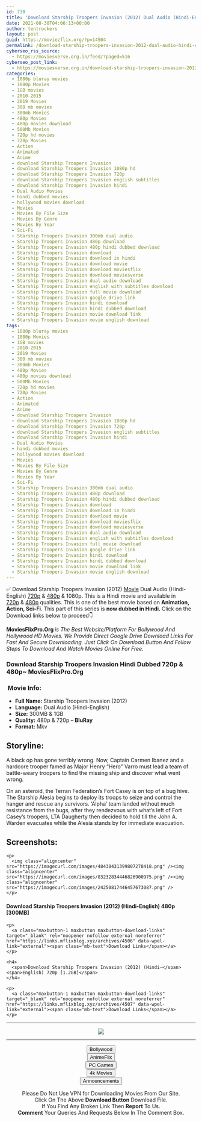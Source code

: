 ```yaml
---
id: 730
title: 'Download Starship Troopers Invasion (2012) Dual Audio (Hindi-English) 480p [300MB] || 720p [1.2GB]'
date: 2021-08-30T04:06:13+00:00
author: tentrockers
layout: post
guid: https://moviezflix.org/?p=14504
permalink: /download-starship-troopers-invasion-2012-dual-audio-hindi-english-480p-300mb-720p-1-2gb/
cyberseo_rss_source:
  - https://moviesverse.org.in/feed/?paged=516
cyberseo_post_link:
  - https://moviesverse.org.in/download-starship-troopers-invasion-2012-hindi-480p-720p/
categories:
  - 1080p bluray movies
  - 1080p Movies
  - 1GB movies
  - 2010-2015
  - 2019 Movies
  - 300 mb movies
  - 300mb Movies
  - 480p Movies
  - 480p movies download
  - 500Mb Movies
  - 720p hd movies
  - 720p Movies
  - Action
  - Animated
  - Anime
  - download Starship Troopers Invasion
  - download Starship Troopers Invasion 1080p hd
  - download Starship Troopers Invasion 720p
  - download Starship Troopers Invasion english subtitles
  - download Starship Troopers Invasion hindi
  - Dual Audio Movies
  - hindi dubbed movies
  - hollywood movies download
  - Movies
  - Movies By File Size
  - Movies By Genre
  - Movies By Year
  - Sci-Fi
  - Starship Troopers Invasion 300mb dual audio
  - Starship Troopers Invasion 480p download
  - Starship Troopers Invasion 480p hindi dubbed download
  - Starship Troopers Invasion download
  - Starship Troopers Invasion download in hindi
  - Starship Troopers Invasion download movie
  - Starship Troopers Invasion download moviesflix
  - Starship Troopers Invasion download moviesverse
  - Starship Troopers Invasion dual audio download
  - Starship Troopers Invasion english with subtitles download
  - Starship Troopers Invasion full movie download
  - Starship Troopers Invasion google drive link
  - Starship Troopers Invasion hindi download
  - Starship Troopers Invasion hindi dubbed download
  - Starship Troopers Invasion movie download link
  - Starship Troopers Invasion movie english download
tags:
  - 1080p bluray movies
  - 1080p Movies
  - 1GB movies
  - 2010-2015
  - 2019 Movies
  - 300 mb movies
  - 300mb Movies
  - 480p Movies
  - 480p movies download
  - 500Mb Movies
  - 720p hd movies
  - 720p Movies
  - Action
  - Animated
  - Anime
  - download Starship Troopers Invasion
  - download Starship Troopers Invasion 1080p hd
  - download Starship Troopers Invasion 720p
  - download Starship Troopers Invasion english subtitles
  - download Starship Troopers Invasion hindi
  - Dual Audio Movies
  - hindi dubbed movies
  - hollywood movies download
  - Movies
  - Movies By File Size
  - Movies By Genre
  - Movies By Year
  - Sci-Fi
  - Starship Troopers Invasion 300mb dual audio
  - Starship Troopers Invasion 480p download
  - Starship Troopers Invasion 480p hindi dubbed download
  - Starship Troopers Invasion download
  - Starship Troopers Invasion download in hindi
  - Starship Troopers Invasion download movie
  - Starship Troopers Invasion download moviesflix
  - Starship Troopers Invasion download moviesverse
  - Starship Troopers Invasion dual audio download
  - Starship Troopers Invasion english with subtitles download
  - Starship Troopers Invasion full movie download
  - Starship Troopers Invasion google drive link
  - Starship Troopers Invasion hindi download
  - Starship Troopers Invasion hindi dubbed download
  - Starship Troopers Invasion movie download link
  - Starship Troopers Invasion movie english download
---
```

<div class="thecontent clearfix">
  <p>
    ✅ Download Starship Troopers Invasion (2012) <a href="https://moviesverse.org.in/category/movies/" data-wpel-link="internal">Movie</a> Dual Audio (Hindi-English) <a href="https://moviesverse.org.in/720p-movies/" data-wpel-link="internal">720p</a>&nbsp;&&nbsp;<a href="https://moviesverse.org.in/480p-movies/" data-wpel-link="internal">480p</a> & 1080p. This is a Hindi movie and available in <a href="https://moviesverse.org.in/720p-movies/" data-wpel-link="internal">720p</a>&nbsp;&&nbsp;<a href="https://moviesverse.org.in/480p-movies/" data-wpel-link="internal">480p</a> qualities. This is one of the best movie based on <strong>Animation, Action, Sci-Fi</strong>. This part of this series is <strong>now dubbed in <span>Hindi.&nbsp;</span></strong><span>Click on the Download links below to proceed👇</span>
  </p>
  
  <p>
    <strong><span>MoviesFlixPro.Org&nbsp;</span></strong><em>is The Best Website/Platform For Bollywood And Hollywood HD Movies. We Provide Direct Google Drive Download Links For Fast And Secure Downloading. Just Click On Download Button And Follow Steps To&nbsp;Download And Watch Movies Online For Free.</em>
  </p>
  
  <h3>
    <span>Download Starship Troopers Invasion Hindi Dubbed 720p & 480p~ MoviesFlixPro.Org</span>
  </h3>
  
  <h3>
    <span>&nbsp;Movie Info:&nbsp;</span>
  </h3>
  
  <ul>
    <li>
      <strong>Full Name: </strong>Starship Troopers Invasion (2012)
    </li>
    <li>
      <strong>Language:</strong> Dual Audio (Hindi-English)
    </li>
    <li>
      <strong>Size:</strong> 300MB & 1GB
    </li>
    <li>
      <strong>Quality:</strong> 480p & 720p – <span><strong>BluRay</strong></span>
    </li>
    <li>
      <strong>Format:</strong>&nbsp;Mkv
    </li>
  </ul>
  
  <h2>
    <span>Storyline:</span>
  </h2>
  
  <p>
    A black op has gone terribly wrong. Now, Captain Carmen Ibanez and a hardcore trooper famed as Major Henry “Hero” Varro must lead a team of battle-weary troopers to find the missing ship and discover what went wrong.
  </p>
  
  <div>
    On an asteroid, the Terran Federation’s Fort Casey is on top of a bug hive. The Starship Alesia begins to deploy its troops to seize and control the hanger and rescue any survivors. ‘Alpha’ team landed without much resistance from the bugs, after they rendezvous with what’s left of Fort Casey’s troopers, LTA Daugherty then decided to hold till the John A. Warden evacuates while the Alesia stands by for immediate evacuation.
  </div>
  
  <div class="summary_text">
    <h2>
      <span>Screenshots:</span>
    </h2>
    
    <p>
      <img class="aligncenter" src="https://imagecurl.com/images/48438431399807278418.png" /><img class="aligncenter" src="https://imagecurl.com/images/83232834446826900975.png" /><img class="aligncenter" src="https://imagecurl.com/images/24250817446457673087.png" />
    </p>
  </div>
  
  <div class="inline canwrap">
    <h4>
      <span>Download Starship Troopers Invasion (2012) (Hindi-English) </span><span>480p&nbsp; [300MB]</span>
    </h4>
    
    <p>
      <a class="maxbutton-1 maxbutton maxbutton-download-links" target="_blank" rel="noopener nofollow external noreferrer" href="https://links.mflixblog.xyz/archives/4506" data-wpel-link="external"><span class="mb-text">Download Links</span></a>
    </p>
    
    <h4>
      <span>Download Starship Troopers Invasion (2012) (Hindi-</span><span>English) 720p [1.2GB]</span>
    </h4>
    
    <p>
      <a class="maxbutton-1 maxbutton maxbutton-download-links" target="_blank" rel="noopener nofollow external noreferrer" href="https://links.mflixblog.xyz/archives/4507" data-wpel-link="external"><span class="mb-text">Download Links</span></a>
    </p>
  </div>
</div>

<center>
  </p> 
  
  <hr />
  
  <p>
    <a href="http://gdrivepro.xyz/join.php" data-wpel-link="external" target="_blank" rel="nofollow external noopener noreferrer"><img src="https://i.imgur.com/FhMdWdW.png" /></a>
  </p>
  
  <hr />
  
  <p>
    <a href="https://dogemovies.xyz" target="_blank" data-wpel-link="external" rel="nofollow external noopener noreferrer"><button class="button button5">Bollywood</button></a><br /> <a href="https://animeflix.in" target="_blank" data-wpel-link="external" rel="nofollow external noopener noreferrer"><button class="button button5">AnimeFlix</button></a><br /> <a href="https://gamesflix.net/" target="_blank" data-wpel-link="external" rel="nofollow external noopener noreferrer"><button class="button button5">PC Games</button></a><br /> <a href="https://uhdmovies.in" target="_blank" data-wpel-link="external" rel="nofollow external noopener noreferrer"><button class="button button5">4k Movies</button></a><br /> <a href="https://moviesverse.org.in/announcements/" target="_blank" data-wpel-link="internal" rel="noopener"><button class="button button5">Announcements</button></a>
  </p>
  
  <div class="alert alert-danger">
    Please Do Not Use VPN for Downloading Movies From Our Site.
  </div>
  
  <div class="alert alert-success">
    Click On The Above <strong>Download Button</strong> Download File.
  </div>
  
  <div class="alert alert-warning">
    If You Find Any Broken Link Then <strong>Report</strong> To Us.
  </div>
  
  <div class="alert alert-info">
    <strong>Comment</strong> Your Queries And Requests Below In The Comment Box.
  </div>
  
  <p>
    </center>
  </p>